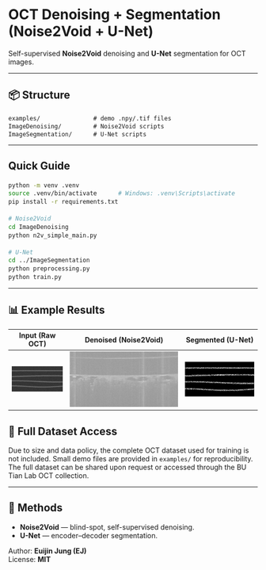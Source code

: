 # OCT Denoising + Segmentation (Noise2Void + U-Net)

Self-supervised **Noise2Void** denoising and **U-Net** segmentation for OCT images.

---

## 📦 Structure
```
examples/               # demo .npy/.tif files  
ImageDenoising/         # Noise2Void scripts  
ImageSegmentation/      # U-Net scripts  
```

---

## Quick Guide 
```bash
python -m venv .venv
source .venv/bin/activate      # Windows: .venv\Scripts\activate
pip install -r requirements.txt

# Noise2Void
cd ImageDenoising
python n2v_simple_main.py

# U-Net
cd ../ImageSegmentation
python preprocessing.py
python train.py
```

---

## 📊 Example Results

| Input (Raw OCT) | Denoised (Noise2Void) | Segmented (U-Net) |
|:--:|:--:|:--:|
| ![](examples/input_oct.png) | ![](examples/denoised_oct.png) | ![](examples/segmentation_mask.png) |


## 📁 Full Dataset Access
Due to size and data policy, the complete OCT dataset used for training is not included.
Small demo files are provided in `examples/` for reproducibility.
The full dataset can be shared upon request or accessed through the BU Tian Lab OCT collection.

---

## 🧠 Methods
- **Noise2Void** — blind-spot, self-supervised denoising.
- **U-Net** — encoder–decoder segmentation.

Author: **Euijin Jung (EJ)**  
License: **MIT**
